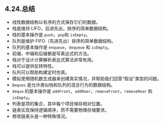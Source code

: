 ## 4.24.总结

* 线性数据结构以有序的方式保存它们的数据。
* 栈是维持 LIFO，后进先出，排序的简单数据结构。
* 栈的基本操作是 `push`，`pop`和 `isEmpty`。
* 队列是维护 FIFO（先进先出）排序的简单数据结构。
* 队列的基本操作是 `enqueue`，`dequeue` 和 `isEmpty`。
* 前缀，中缀和后缀都是写表达式的方法。
* 栈对于设计计算解析表达式算法非常有用。
* 栈可以提供反转特性。
* 队列可以帮助构建定时仿真。
* 模拟使用随机数生成器来创建真实情况，并帮助我们回答“假设”类型的问题。
* `Deques` 是允许类似栈和队列的混合行为的数据结构。
* `deque` 的基本操作是 `addFront`，`addRear`，`removeFront`，`removeRear` 和 `isEmpty`。
* 列表是项的集合，其中每个项目保存相对位置。
* 链表实现保持逻辑顺序，而不需要物理存储要求。
* 修改链表头是一种特殊情况。
